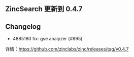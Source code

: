 ## ZincSearch 更新到 0.4.7

## Changelog
* 4885180 fix: gse analyzer (#895)

详情：https://github.com/zinclabs/zinc/releases/tag/v0.4.7

